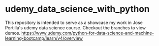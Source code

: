 # udemy_data_science_with_python
This repository is intended to serve as a showcase my work in Jose Portilla's udemy data science course. Checkout the branches to view demos.
https://www.udemy.com/python-for-data-science-and-machine-learning-bootcamp/learn/v4/overview
